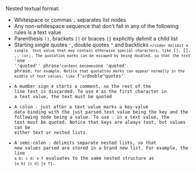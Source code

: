 Nested textual format:

- Whitespace or commas `,` separates list nodes
- Any non-whitespace sequence that don't fall in any of the following rules
  is a text value
- Parenthesis `()`, brackets `[]` or braces `{}` explicitly delimit a child list
- Starting single quotes `'`, double quotes `"` and backticks <code>`</code> delimit a single 
  text value that may contain otherwise special characters, like `()`, `[]`, `,`, `:` or `;`.
  The quotation marks can be escaped by being doubled, so that the text `'one ''quoted'' phrase'`
  content becomes `one 'quoted' phrase`, for example. Notice that quotation marks can
  appear normally in the middle of text values, like `f'` or `double"quotes"`
- A mumber sign `#` starts a comment, so the rest of the line text is discarded.
  To use `#` as the first character in a text value, the text must be quoted
- A colon `:` just after a text value marks a key-value data binding
  with the just parsed text value being the key and the following node
  being a value. To use `:` in a text value, the text must be quoted.
  Notice that keys are always text, but values can be either text or nested lists.
- A semi-colon `;` delimits separate nested lists, so that new values parsed are
  stored in a brand new list. For example, the line `a b; c d; e f` evaluates to
  the same nested structure as `[a b] [c d] [e f]`.


